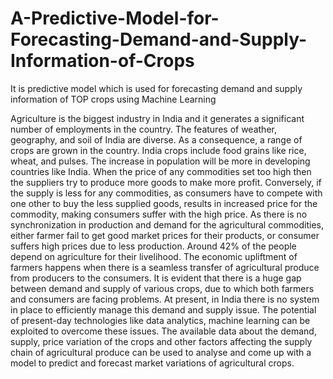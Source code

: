 # A-Predictive-Model-for-Forecasting-Demand-and-Supply-Information-of-Crops
It is predictive model which is used for forecasting demand and supply information of TOP crops using Machine Learning

Agriculture is the biggest industry in India and it generates a significant number of employments in the country. The features of weather, geography, and soil of India are diverse. As a consequence, a range of crops are grown in the country. India crops include food grains like rice, wheat, and pulses. The increase in population will be more in developing countries like India. When the price of any commodities set too high then the suppliers try to produce more goods to make more profit. Conversely, if the supply is less for any commodities, as consumers have to compete with one other to buy the less supplied goods, results in increased price for the commodity, making consumers suffer with the high price. As there is no synchronization in production and demand for the agricultural commodities, either farmer fail to get good market prices for their products, or consumer suffers high prices due to less production. Around 42% of the people depend on agriculture for their livelihood. The economic upliftment of farmers happens when there is a seamless transfer of agricultural produce from producers to the consumers. It is evident that there is a huge gap between demand and supply of various crops, due to which both farmers and consumers are facing problems. At present, in India there is no system in place to efficiently manage this demand and supply issue. The potential of present-day technologies like data analytics, machine learning can be exploited to overcome these issues. The available data about the demand, supply, price variation of the crops and other factors affecting the supply chain of agricultural produce can be used to analyse and come up with a model to predict and forecast market variations of agricultural crops.
